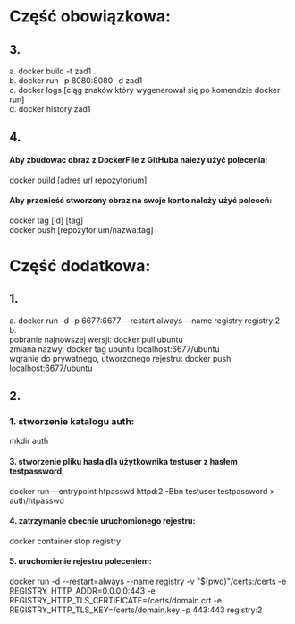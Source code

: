 # Część obowiązkowa:

## 3.
 a. docker build -t zad1 . <br/>
 b. docker run -p 8080:8080 -d zad1 <br/>
 c. docker logs [ciąg znaków który wygenerował się po komendzie docker run] <br/>
 d. docker history zad1 <br/>

## 4.
 #### Aby zbudowac obraz z DockerFile z GitHuba należy użyć polecenia:
 docker build [adres url repozytorium]
 #### Aby przenieść stworzony obraz na swoje konto należy użyć poleceń:
 docker tag [id] [tag] <br/>
 docker push [repozytorium/nazwa:tag]

# Część dodatkowa:

## 1.
 a. docker run -d -p 6677:6677 --restart always --name registry registry:2 <br/>
 b. <br/>
 pobranie najnowszej wersji: docker pull ubuntu <br/>
 zmiana nazwy: docker tag ubuntu localhost:6677/ubuntu <br/>
 wgranie do prywatnego, utworzonego rejestru: docker push localhost:6677/ubuntu <br/>
## 2.
 ### 1. stworzenie katalogu auth: 
  mkdir auth
#### 3. stworzenie pliku hasła dla użytkownika testuser z hasłem testpassword: 
docker run --entrypoint htpasswd httpd:2 -Bbn testuser testpassword > auth/htpasswd
#### 4. zatrzymanie obecnie uruchomionego rejestru: 
docker container stop registry
#### 5. uruchomienie rejestru poleceniem: 
docker run -d --restart=always --name registry -v "$(pwd)"/certs:/certs -e REGISTRY_HTTP_ADDR=0.0.0.0:443 -e REGISTRY_HTTP_TLS_CERTIFICATE=/certs/domain.crt -e REGISTRY_HTTP_TLS_KEY=/certs/domain.key -p 443:443 registry:2
